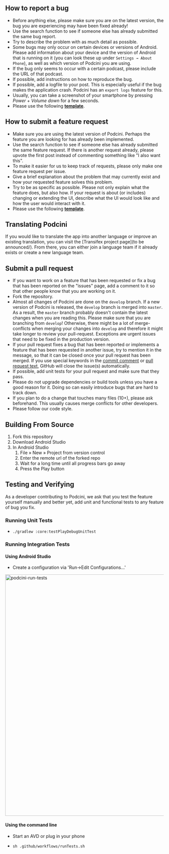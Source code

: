How to report a bug
-------------------

- Before anything else, please make sure you are on the latest version, the bug you are experiencing may have been fixed already!
- Use the search function to see if someone else has already submitted the same bug report.
- Try to describe the problem with as much detail as possible.
- Some bugs may only occur on certain devices or versions of Android. Please add information about your device and the version of Android that is running on it (you can look these up under `Settings → About Phone`), as well as which version of Podcini you are using.
- If the bug only seems to occur with a certain podcast, please include the URL of that podcast.
- If possible, add instructions on how to reproduce the bug.
- If possible, add a logfile to your post. This is especially useful if the bug makes the application crash. Podcini has an `export logs` feature for this.
- Usually, you can take a screenshot of your smartphone by pressing *Power* + *Volume down* for a few seconds.
- Please use the following **[template](https://github.com/XilinJia/Podcini/issues/new?assignees=&labels=Type%3A+Possible+bug&template=bug_report.yml)**.

How to submit a feature request
-------------------------------

- Make sure you are using the latest version of Podcini. Perhaps the feature you are looking for has already been implemented.
- Use the search function to see if someone else has already submitted the same feature request. If there is another request already, please upvote the first post instead of commenting something like "I also want this".
- To make it easier for us to keep track of requests, please only make one feature request per issue.
- Give a brief explanation about the problem that may currently exist and how your requested feature solves this problem.
- Try to be as specific as possible. Please not only explain what the feature does, but also how. If your request is about (or includes) changing or extending the UI, describe what the UI would look like and how the user would interact with it.
- Please use the following **[template](https://github.com/XilinJia/Podcini/issues/new?assignees=&labels=&template=feature_request.yml)**.

Translating Podcini
----------------------

If you would like to translate the app into another language or improve an existing translation, you can visit the [Transifex project page](to be announced/). From there, you can either join a language team if it already exists or create a new language team.

Submit a pull request
---------------------

- If you want to work on a feature that has been requested or fix a bug that has been reported on the "issues" page, add a comment to it so that other people know that you are working on it.
- Fork the repository.
- Almost all changes of Podcini are done on the `develop` branch. If a new version of Podcini is released, the `develop` branch is merged into `master`. As a result, the `master` branch probably doesn't contain the latest changes when you are reading this. Please make sure that you are branching from `develop`! Otherwise, there might be a lot of merge-conflicts when merging your changes into `develop` and therefore it might take longer to review your pull-request. Exceptions are urgent issues that need to be fixed in the production version.
- If your pull request fixes a bug that has been reported or implements a feature that has been requested in another issue, try to mention it in the message, so that it can be closed once your pull request has been merged. If you use special keywords in the [commit comment](https://help.github.com/en/github/managing-your-work-on-github/linking-a-pull-request-to-an-issue) or [pull request text](https://github.blog/2013-05-14-closing-issues-via-pull-requests/), GitHub will close the issue(s) automatically.
- If possible, add unit tests for your pull request and make sure that they pass.
- Please do not upgrade dependencies or build tools unless you have a good reason for it. Doing so can easily introduce bugs that are hard to track down.
- If you plan to do a change that touches many files (10+), please ask beforehand. This usually causes merge conflicts for other developers.
- Please follow our code style.

Building From Source
--------------------------

1. Fork this repository
1. Download Android Studio
1. In Android Studio
   1. File » New » Project from version control
   2. Enter the remote url of the forked repo
   2. Wait for a long time until all progress bars go away
   3. Press the Play button

Testing and Verifying
--------------------------

As a developer contributing to Podcini, we ask that you test the feature yourself manually and better yet, add unit and functional tests to any feature of bug you fix.

### Running Unit Tests

- `./gradlew :core:testPlayDebugUnitTest`

### Running Integration Tests

#### Using Android Studio

- Create a configuration via 'Run->Edit Configurations...'

<img width="768" alt="podcini-run-tests"
src="https://user-images.githubusercontent.com/149837/105122859-e1317180-5a8b-11eb-8d45-d54a3b051a9b.png">

#### Using the command line

- Start an AVD or plug in your phone

- `sh .github/workflows/runTests.sh`

